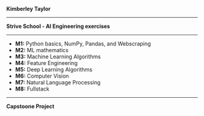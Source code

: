 **Kimberley Taylor**

---

**Strive School - AI Engineering exercises**

---

- **M1:**  Python basics, NumPy, Pandas, and Webscraping
- **M2:**  ML mathematics
- **M3:**  Machine Learning Algorithms
- **M4:**  Feature Engineering
- **M5:**  Deep Learning Algorithms
- **M6:**  Computer Vision
- **M7:**  Natural Language Processing
- **M8:**  Fullstack

---

**Capstoone Project**
